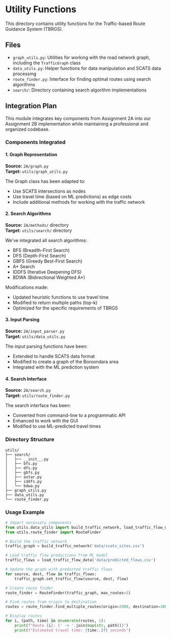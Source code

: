 # Utility Functions

This directory contains utility functions for the Traffic-based Route Guidance System (TBRGS).

## Files

- `graph_utils.py`: Utilities for working with the road network graph, including the `TrafficGraph` class
- `data_utils.py`: Helper functions for data manipulation and SCATS data processing
- `route_finder.py`: Interface for finding optimal routes using search algorithms
- `search/`: Directory containing search algorithm implementations

## Integration Plan

This module integrates key components from Assignment 2A into our Assignment 2B implementation while maintaining a professional and organized codebase.

### Components Integrated

#### 1. Graph Representation
**Source:** `2A/graph.py`  
**Target:** `utils/graph_utils.py`

The Graph class has been adapted to:
- Use SCATS intersections as nodes
- Use travel time (based on ML predictions) as edge costs
- Include additional methods for working with the traffic network

#### 2. Search Algorithms
**Source:** `2A/methods/` directory  
**Target:** `utils/search/` directory

We've integrated all search algorithms:
- BFS (Breadth-First Search)
- DFS (Depth-First Search)
- GBFS (Greedy Best-First Search)
- A* Search
- IDDFS (Iterative Deepening DFS)
- BDWA (Bidirectional Weighted A*)

Modifications made:
- Updated heuristic functions to use travel time
- Modified to return multiple paths (top-k)
- Optimized for the specific requirements of TBRGS

#### 3. Input Parsing
**Source:** `2A/input_parser.py`  
**Target:** `utils/data_utils.py`

The input parsing functions have been:
- Extended to handle SCATS data format
- Modified to create a graph of the Boroondara area
- Integrated with the ML prediction system

#### 4. Search Interface
**Source:** `2A/search.py`  
**Target:** `utils/route_finder.py`

The search interface has been:
- Converted from command-line to a programmatic API
- Enhanced to work with the GUI
- Modified to use ML-predicted travel times

### Directory Structure

```
utils/
├── search/
│   ├── __init__.py
│   ├── bfs.py
│   ├── dfs.py
│   ├── gbfs.py
│   ├── astar.py
│   ├── iddfs.py
│   └── bdwa.py
├── graph_utils.py
├── data_utils.py
└── route_finder.py
```

### Usage Example

```python
# Import necessary components
from utils.data_utils import build_traffic_network, load_traffic_flow_data
from utils.route_finder import RouteFinder

# Build the traffic network
traffic_graph = build_traffic_network('data/scats_sites.csv')

# Load traffic flow predictions from ML model
traffic_flows = load_traffic_flow_data('data/predicted_flows.csv')

# Update the graph with predicted traffic flows
for source, dest, flow in traffic_flows:
    traffic_graph.set_traffic_flow(source, dest, flow)

# Create route finder
route_finder = RouteFinder(traffic_graph, max_routes=5)

# Find routes from origin to destination
routes = route_finder.find_multiple_routes(origin=2000, destination=3002)

# Display routes
for i, (path, time) in enumerate(routes, 1):
    print(f"Route {i}: {' -> '.join(map(str, path))}")
    print(f"Estimated travel time: {time:.2f} seconds")
```
